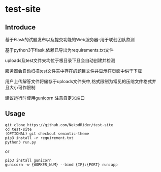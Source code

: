 ﻿# test-site  

## Introduce

基于Flask的试题发布以及提交功能的Web服务器-用于联创团队熬测

基于python3下flask,依赖已导出为requirements.txt文件

uploads及test文件夹均位于根目录下且会自动创建并检测

服务器会自动扫描test文件夹中存在的题目文件并显示在页面中供于下载

用户上传解答文件将储存于uploads文件夹中,格式限制为常见的压缩文件格式并且大小可作限制

建议运行时使用gunicorn 注意自定义端口

## Usage
``` shell
git clone https://github.com/NekodRider/test-site
cd test-site
(OPTIONAL) git checkout semantic-theme
pip3 install -r requirement.txt
python3 run.py
```

or

```
pip3 install gunicorn
gunicorn -w {WORKER_NUM} --bind {IP}:{PORT} run:app
```
